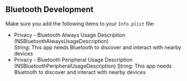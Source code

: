 ## Bluetooth Development

Make sure you add the following items to your `Info.plist` file:

* Privacy - Bluetooth Always Usage Description (NSBluetoothAlwaysUsageDescription)  
  String: This app needs Bluetooth to discover and interact with nearby devices
* Privacy - Bluetooth Peripheral Usage Description (NSBluetoothPeripheralUsageDescription)
  String: This app needs Bluetooth to discover and interact with nearby devices
